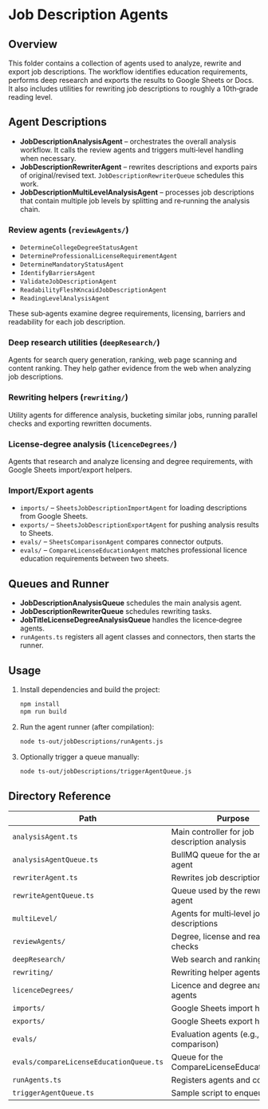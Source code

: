 # Job Description Agents

## Overview

This folder contains a collection of agents used to analyze, rewrite and export job descriptions. The workflow identifies education requirements, performs deep research and exports the results to Google Sheets or Docs. It also includes utilities for rewriting job descriptions to roughly a 10th‑grade reading level.

## Agent Descriptions

- **JobDescriptionAnalysisAgent** – orchestrates the overall analysis workflow. It calls the review agents and triggers multi‑level handling when necessary.
- **JobDescriptionRewriterAgent** – rewrites descriptions and exports pairs of original/revised text. `JobDescriptionRewriterQueue` schedules this work.
- **JobDescriptionMultiLevelAnalysisAgent** – processes job descriptions that contain multiple job levels by splitting and re‑running the analysis chain.

### Review agents (`reviewAgents/`)

- `DetermineCollegeDegreeStatusAgent`
- `DetermineProfessionalLicenseRequirementAgent`
- `DetermineMandatoryStatusAgent`
- `IdentifyBarriersAgent`
- `ValidateJobDescriptionAgent`
- `ReadabilityFleshKncaidJobDescriptionAgent`
- `ReadingLevelAnalysisAgent`

These sub‑agents examine degree requirements, licensing, barriers and readability for each job description.

### Deep research utilities (`deepResearch/`)

Agents for search query generation, ranking, web page scanning and content ranking. They help gather evidence from the web when analyzing job descriptions.

### Rewriting helpers (`rewriting/`)

Utility agents for difference analysis, bucketing similar jobs, running parallel checks and exporting rewritten documents.

### License‑degree analysis (`licenceDegrees/`)

Agents that research and analyze licensing and degree requirements, with Google Sheets import/export helpers.

### Import/Export agents

- `imports/` – `SheetsJobDescriptionImportAgent` for loading descriptions from Google Sheets.
- `exports/` – `SheetsJobDescriptionExportAgent` for pushing analysis results to Sheets.
- `evals/` – `SheetsComparisonAgent` compares connector outputs.
- `evals/` – `CompareLicenseEducationAgent` matches professional licence education requirements between two sheets.

## Queues and Runner

- **JobDescriptionAnalysisQueue** schedules the main analysis agent.
- **JobDescriptionRewriterQueue** schedules rewriting tasks.
- **JobTitleLicenseDegreeAnalysisQueue** handles the licence‑degree agents.
- `runAgents.ts` registers all agent classes and connectors, then starts the runner.

## Usage

1. Install dependencies and build the project:
   ```bash
   npm install
   npm run build
   ```
2. Run the agent runner (after compilation):
   ```bash
   node ts-out/jobDescriptions/runAgents.js
   ```
3. Optionally trigger a queue manually:
   ```bash
   node ts-out/jobDescriptions/triggerAgentQueue.js
   ```

## Directory Reference

| Path | Purpose |
| --- | --- |
| `analysisAgent.ts` | Main controller for job description analysis |
| `analysisAgentQueue.ts` | BullMQ queue for the analysis agent |
| `rewriterAgent.ts` | Rewrites job descriptions |
| `rewriteAgentQueue.ts` | Queue used by the rewriter agent |
| `multiLevel/` | Agents for multi‑level job descriptions |
| `reviewAgents/` | Degree, license and readability checks |
| `deepResearch/` | Web search and ranking utilities |
| `rewriting/` | Rewriting helper agents |
| `licenceDegrees/` | Licence and degree analysis agents |
| `imports/` | Google Sheets import helper |
| `exports/` | Google Sheets export helper |
| `evals/` | Evaluation agents (e.g., sheet comparison) |
| `evals/compareLicenseEducationQueue.ts` | Queue for the CompareLicenseEducationAgent |
| `runAgents.ts` | Registers agents and connectors |
| `triggerAgentQueue.ts` | Sample script to enqueue a job |


